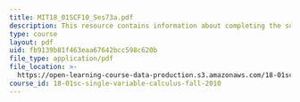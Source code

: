 ```yaml
---
title: MIT18_01SCF10_Ses73a.pdf
description: This resource contains information about completing the square.
type: course
layout: pdf
uid: fb9139b81f463eaa67642bcc598c620b
file_type: application/pdf
file_location: >-
  https://open-learning-course-data-production.s3.amazonaws.com/18-01sc-single-variable-calculus-fall-2010/fb9139b81f463eaa67642bcc598c620b_MIT18_01SCF10_Ses73a.pdf
course_id: 18-01sc-single-variable-calculus-fall-2010
---
```

